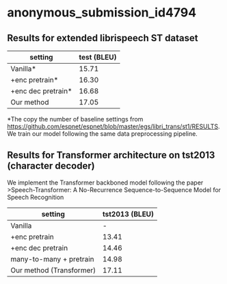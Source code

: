 # anonymous_submission_id4794

## Results for extended librispeech ST dataset
|  setting | test (BLEU) |
| --- | --- |
| Vanilla* | 15.71 |
| +enc pretrain* | 16.30 |
| +enc dec pretrain* | 16.68 |
| Our method | 17.05 |

*The copy the number of baseline settings from <https://github.com/espnet/espnet/blob/master/egs/libri_trans/st1/RESULTS>. We train our model following the same data preprocessing pipeline.

## Results for Transformer architecture on tst2013 (character decoder)
We implement the Transformer backboned model following the paper >Speech-Transformer: A No-Recurrence Sequence-to-Sequence Model for Speech Recognition

|  setting | tst2013 (BLEU) |
| --- | --- |
| Vanilla | - |
| +enc pretrain | 13.41 |
| +enc dec pretrain | 14.46 |
| many-to-many + pretrain | 14.98 |
| Our method (Transformer) | 17.11 |
